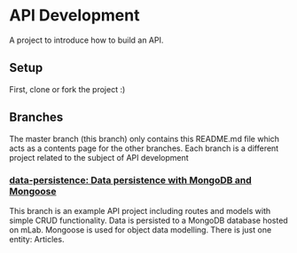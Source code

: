 # API Development
A project to introduce how to build an API.

## Setup
First, clone or fork the project :)

## Branches
The master branch (this branch) only contains this README.md file which acts as a contents page for the other branches.
Each branch is a different project related to the subject of API development

### [data-persistence: Data persistence with MongoDB and Mongoose](https://github.com/richjava/api-development/tree/data-persistence)

This branch is an example API project including routes and models with simple CRUD functionality. Data is persisted to a 
MongoDB database hosted on mLab. Mongoose is used for object data modelling. There is just one entity: Articles.